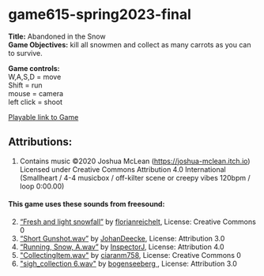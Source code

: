 # game615-spring2023-final

**Title:** Abandoned in the Snow<br>
**Game Objectives:** kill all snowmen and collect as many carrots as you can to survive.<br>

**Game controls:**<br>
W,A,S,D = move<br>
Shift = run<br>
mouse = camera<br>
left click = shoot<br>

[Playable link to Game](https://SaraHashemii.github.io/game615-spring2023-final/final/play/)

## Attributions:<br>
1. Contains music ©2020 Joshua McLean (https://joshua-mclean.itch.io) Licensed under Creative Commons Attribution 4.0 International<br>  (Smallheart / 4-4 musicbox / off-kilter scene or creepy vibes 120bpm / loop 0:00.00)  
#### This game uses these sounds from freesound:<br>
2. [“Fresh and light snowfall”](https://freesound.org/people/florianreichelt/sounds/455929/) by [florianreichelt](https://freesound.org/people/florianreichelt/ ), License: Creative Commons 0 <br>
3. [“Short Gunshot.wav”](https://freesound.org/people/JohanDeecke/sounds/369528/) by                                   [JohanDeecke](https://freesound.org/people/JohanDeecke/), License: Attribution 3.0 <br>
4. [“Running, Snow, A.wav”](https://freesound.org/people/InspectorJ/sounds/421022/) by [InspectorJ](https://freesound.org/people/InspectorJ/ ), License: Attribution 4.0 <br>
5. ["CollectingItem.wav"](https://freesound.org/people/ciaranm758/sounds/422862/) by [ciaranm758](https://freesound.org/people/ciaranm758/), License: Creative Commons 0 <br>
6. ["sigh_collection 6.wav"](https://freesound.org/people/bogenseeberg/sounds/568938/) by [bogenseeberg ](https://freesound.org/people/bogenseeberg/), License: Attribution 3.0 <br>
